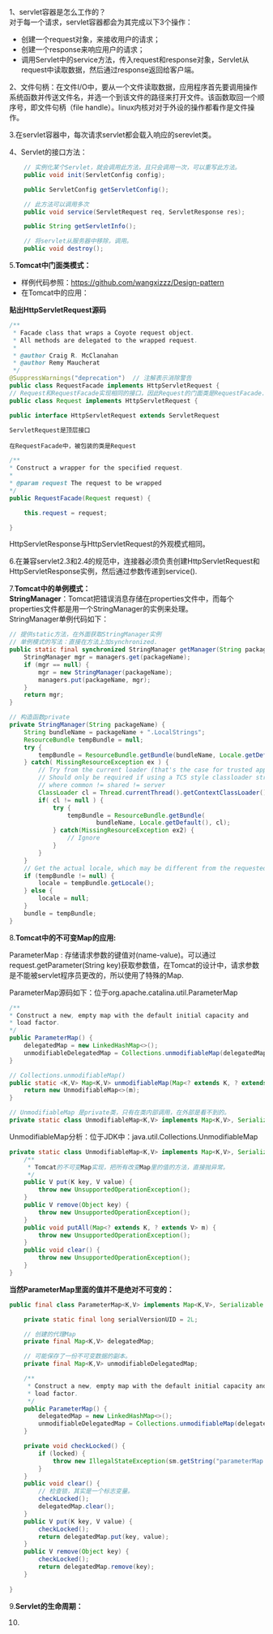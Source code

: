 1、servlet容器是怎么工作的？  
对于每一个请求，servlet容器都会为其完成以下3个操作：
- 创建一个request对象，来接收用户的请求；
- 创建一个response来响应用户的请求；
- 调用Servlet中的service方法，传入request和response对象，Servlet从request中读取数据，然后通过response返回给客户端。

2、文件句柄：在文件I/O中，要从一个文件读取数据，应用程序首先要调用操作系统函数并传送文件名，并选一个到该文件的路径来打开文件。该函数取回一个顺序号，即文件句柄（file handle）。linux内核对对于外设的操作都看作是文件操作。

3.在servlet容器中，每次请求servlet都会载入响应的serevlet类。

4、Servlet的接口方法：
```java
    // 实例化某个Servlet，就会调用此方法，且只会调用一次，可以重写此方法。
    public void init(ServletConfig config);   

    public ServletConfig getServletConfig();

    // 此方法可以调用多次
    public void service(ServletRequest req, ServletResponse res);

    public String getServletInfo();

    // 将servlet从服务器中移除，调用。
    public void destroy();

```

5.**Tomcat中门面类模式：**  
- 样例代码参照：https://github.com/wangxizzz/Design-pattern  
- 在Tomcat中的应用：  

**贴出HttpServletRequest源码**
```java
/**
 * Facade class that wraps a Coyote request object.
 * All methods are delegated to the wrapped request.
 *
 * @author Craig R. McClanahan
 * @author Remy Maucherat
 */
@SuppressWarnings("deprecation")  // 注解表示消除警告
public class RequestFacade implements HttpServletRequest {
// Request和RequestFacade实现相同的接口，因此Request的门面类是RequestFacade.
public class Request implements HttpServletRequest {

public interface HttpServletRequest extends ServletRequest

ServletRequest是顶层接口
```
```在RequestFacade中，被包装的类是Request```
```java
/**
* Construct a wrapper for the specified request.
*
* @param request The request to be wrapped
*/
public RequestFacade(Request request) {

    this.request = request;

}
```

HttpServletResponse与HttpServletRequest的外观模式相同。

6.在兼容servlet2.3和2.4的规范中，连接器必须负责创建HttpServletRequest和HttpServletResponse实例，然后通过参数传递到service().

7.**Tomcat中的单例模式：**  
**StringManager**：Tomcat把错误消息存储在properties文件中，而每个properties文件都是用一个StringManager的实例来处理。  
StringManager单例代码如下：
```java
// 提供static方法，在外面获取StringManager实例
// 单例模式的写法：直接在方法上加synchronized.
public static final synchronized StringManager getManager(String packageName) {
    StringManager mgr = managers.get(packageName);
    if (mgr == null) {
        mgr = new StringManager(packageName);
        managers.put(packageName, mgr);
    }
    return mgr;
}

// 构造函数private
private StringManager(String packageName) {
    String bundleName = packageName + ".LocalStrings";
    ResourceBundle tempBundle = null;
    try {
        tempBundle = ResourceBundle.getBundle(bundleName, Locale.getDefault());
    } catch( MissingResourceException ex ) {
        // Try from the current loader (that's the case for trusted apps)
        // Should only be required if using a TC5 style classloader structure
        // where common != shared != server
        ClassLoader cl = Thread.currentThread().getContextClassLoader();
        if( cl != null ) {
            try {
                tempBundle = ResourceBundle.getBundle(
                        bundleName, Locale.getDefault(), cl);
            } catch(MissingResourceException ex2) {
                // Ignore
            }
        }
    }
    // Get the actual locale, which may be different from the requested one
    if (tempBundle != null) {
        locale = tempBundle.getLocale();
    } else {
        locale = null;
    }
    bundle = tempBundle;
}
```

8.**Tomcat中的不可变Map的应用:**

ParameterMap : 存储请求参数的键值对(name-value)。可以通过request.getParameter(String key)获取参数值，在Tomcat的设计中，请求参数是不能被servlet程序员更改的，所以使用了特殊的Map.  

ParameterMap源码如下：位于org.apache.catalina.util.ParameterMap
```java
/**
* Construct a new, empty map with the default initial capacity and
* load factor.
*/
public ParameterMap() {
    delegatedMap = new LinkedHashMap<>();
    unmodifiableDelegatedMap = Collections.unmodifiableMap(delegatedMap);
}

// Collections.unmodifiableMap()
public static <K,V> Map<K,V> unmodifiableMap(Map<? extends K, ? extends V> m) {
    return new UnmodifiableMap<>(m);
}

// UnmodifiableMap 是private类，只有在类内部调用，在外部是看不到的。
private static class UnmodifiableMap<K,V> implements Map<K,V>, Serializable {
```
UnmodifiableMap分析：位于JDK中：java.util.Collections.UnmodifiableMap
```java
private static class UnmodifiableMap<K,V> implements Map<K,V>, Serializable {
    /**
     * Tomcat的不可变Map实现，把所有改变Map里的值的方法，直接抛异常。
     */
    public V put(K key, V value) {
        throw new UnsupportedOperationException();
    }
    public V remove(Object key) {
        throw new UnsupportedOperationException();
    }
    public void putAll(Map<? extends K, ? extends V> m) {
        throw new UnsupportedOperationException();
    }
    public void clear() {
        throw new UnsupportedOperationException();
    }
}
```
**当然ParameterMap里面的值并不是绝对不可变的：**
```java
public final class ParameterMap<K,V> implements Map<K,V>, Serializable {

    private static final long serialVersionUID = 2L;

    // 创建的代理Map
    private final Map<K,V> delegatedMap;

    // 可能保存了一份不可变数据的副本。
    private final Map<K,V> unmodifiableDelegatedMap;

    /**
     * Construct a new, empty map with the default initial capacity and
     * load factor.
     */
    public ParameterMap() {
        delegatedMap = new LinkedHashMap<>();
        unmodifiableDelegatedMap = Collections.unmodifiableMap(delegatedMap);
    }

    private void checkLocked() {
        if (locked) {
            throw new IllegalStateException(sm.getString("parameterMap.locked"));
        }
    }
    public void clear() {
        // 检查锁，其实是一个标志变量。
        checkLocked();
        delegatedMap.clear();
    }
    public V put(K key, V value) {
        checkLocked();
        return delegatedMap.put(key, value);
    }
    public V remove(Object key) {
        checkLocked();
        return delegatedMap.remove(key);
    }
    
}
```

9.**Servlet的生命周期：**

10.


